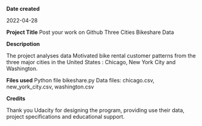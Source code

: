 **Date created**

2022-04-28

**Project Title**
Post your work on Github Three Cities Bikeshare Data

**Descripotion**

The project analyses data Motivated bike rental customer patterns from the three major cities in the United States : Chicago, New York City and Washington.

**Files used** 
Python file bikeshare.py Data files: chicago.csv, new_york_city.csv, washington.csv

**Credits**

Thank you Udacity for designing the program, providing use their data, project specifications and educational support.
